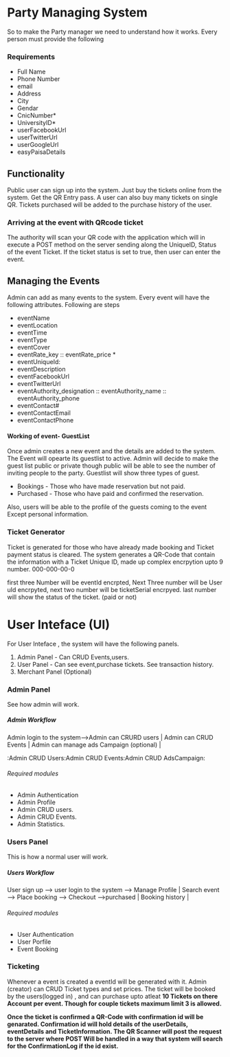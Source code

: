 # Party Managing System 


So to make the Party manager we need to understand how it works. 
Every person must provide the following 
### Requirements
- Full Name 
- Phone Number
- email 
- Address 
- City 
- Gendar
- CnicNumber*
- UniversityID*
- userFacebookUrl
- userTwitterUrl
- userGoogleUrl 
- easyPaisaDetails

## Functionality 

Public user can sign up into the system. 
Just buy the tickets online from  the system. 
Get the QR Entry pass. 
A user can also buy many tickets on single QR. 
Tickets purchased will be added to the purchase history of the user. 


### Arriving at the event with QRcode ticket 

The authority will scan your QR code with the application which will in execute a POST method on the server sending along the UniqueID, Status of the event Ticket. 
If the ticket status is set to true, then user can enter the event. 



## Managing the Events 

Admin can add as many events to the system. 
Every event will have the following attributes.
Following are steps
- eventName  
- eventLocation 
- eventTime 
- eventType 
- eventCover
- eventRate_key :: eventRate_price *
- eventUniqueId: 
- eventDescription
- eventFacebookUrl
- eventTwitterUrl
- eventAuthority_designation :: eventAuthority_name :: eventAuthority_phone 
- eventContact# 
- eventContactEmail
- eventContactPhone 

#### Working of event- GuestList 

Once admin creates a new event and the details are added to the system. The Event will opearte its guestlist to active.
Admin will decide to make the guest list public or private though public will be able to see the number of inviting people to the party. 
Guestlist will show three types of guest.
- Bookings - Those who have made reservation but not paid.
- Purchased - Those who have paid and confirmed the reservation. 

Also, users will be able to the profile of the guests coming to the event Except personal information. 



### Ticket Generator 

Ticket is generated for those who have already made booking and Ticket payment status is cleared. 
The system generates a QR-Code that contain the information with a Ticket Unique ID, made up complex encrpytion upto 9 number.
000-000-00-0

first three Number will be eventId encrpted, 
Next Three number will be User uId encrpyted, 
next two number will be ticketSerial encrpyed.
last number will show the status of the ticket. (paid or not) 


# User Inteface (UI) 

For User Inteface , the system will have the following panels. 
1. Admin Panel  - Can CRUD Events,users.
2. User Panel  - Can see event,purchase tickets. See transaction history. 
3. Merchant Panel (Optional) 

### Admin Panel 
See how admin will work. 
##### Admin Workflow 
Admin login to the system-->Admin can CRURD users | Admin can CRUD Events | Admin can manage ads Campaign (optional) | 

:Admin CRUD Users:Admin CRUD Events:Admin CRUD AdsCampaign:

###### Required modules 
- Admin Authentication
- Admin Profile 
- Admin CRUD users.
- Admin CRUD Events.
- Admin Statistics.


### Users Panel
This is how a normal user will work.
##### Users Workflow

User sign up --> user login to the system -->  Manage Profile | Search event --> Place booking --> Checkout -->purchased | Booking history | 

###### Required modules 
- User Authentication
- User Porfile 
- Event Booking 


### Ticketing 

Whenever a event is created a eventId will be generated with it. Admin (creator) can CRUD Ticket types and set prices. 
The ticket will be booked by the users(logged in) , and can purchase upto atleat <b> 10 Tickets on there Account per event. 
Though for couple tickets maximum limit 3 is allowed.

Once the ticket is confirmed a QR-Code with confirmation id will be genarated. Confirmation id will hold details of the userDetails, eventDetails and TicketInformation. 
The QR Scanner will post the request to the server where POST Will be handled in a way that system will search for the ConfirmationLog if the id exist. 

